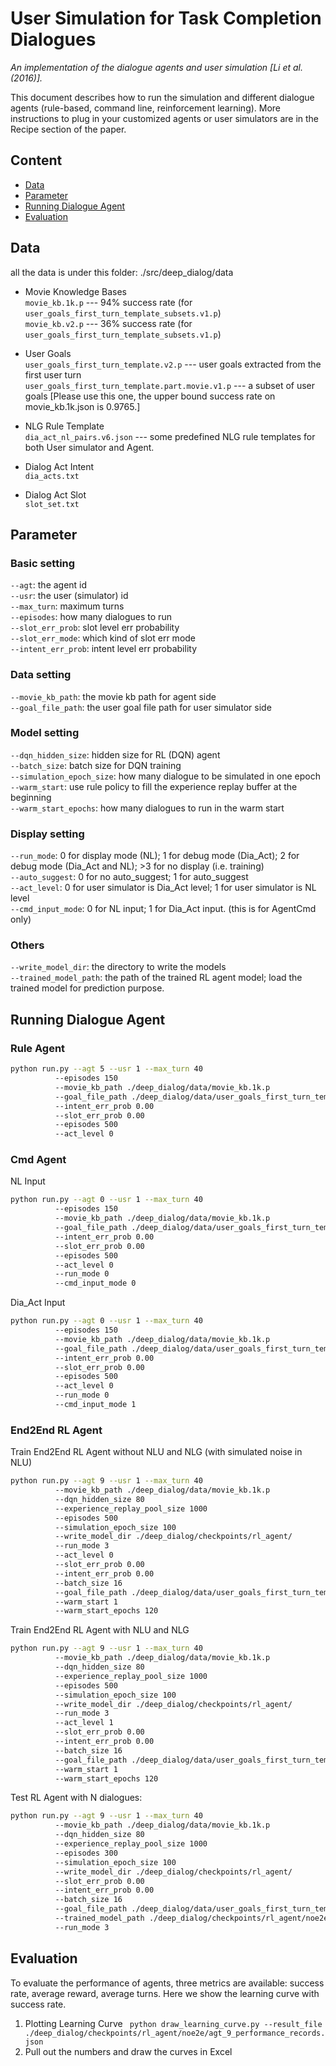 # User Simulation for Task Completion Dialogues
*An implementation of the dialogue agents and user simulation [Li et al. (2016)].*

This document describes how to run the simulation and different dialogue agents (rule-based, command line, reinforcement learning). More instructions to plug in your customized agents or user simulators are in the Recipe section of the paper.

## Content
* [Data](#data)
* [Parameter](#parameter)
* [Running Dialogue Agent](#running-dialogue-agent)
* [Evaluation](#evaluation)

## Data
all the data is under this folder: ./src/deep_dialog/data

* Movie Knowledge Bases<br/>
`movie_kb.1k.p` --- 94% success rate (for `user_goals_first_turn_template_subsets.v1.p`)<br/>
`movie_kb.v2.p` --- 36% success rate (for `user_goals_first_turn_template_subsets.v1.p`)

* User Goals<br/>
`user_goals_first_turn_template.v2.p` --- user goals extracted from the first user turn<br/>
`user_goals_first_turn_template.part.movie.v1.p` --- a subset of user goals [Please use this one, the upper bound success rate on movie_kb.1k.json is 0.9765.]

* NLG Rule Template<br/>
`dia_act_nl_pairs.v6.json` --- some predefined NLG rule templates for both User simulator and Agent.

* Dialog Act Intent<br/>
`dia_acts.txt`

* Dialog Act Slot<br/>
`slot_set.txt`

## Parameter

### Basic setting

`--agt`: the agent id<br/>
`--usr`: the user (simulator) id<br/>
`--max_turn`: maximum turns<br/>
`--episodes`: how many dialogues to run<br/>
`--slot_err_prob`: slot level err probability<br/>
`--slot_err_mode`: which kind of slot err mode<br/>
`--intent_err_prob`: intent level err probability


### Data setting

`--movie_kb_path`: the movie kb path for agent side<br/>
`--goal_file_path`: the user goal file path for user simulator side

### Model setting

`--dqn_hidden_size`: hidden size for RL (DQN) agent<br/>
`--batch_size`: batch size for DQN training<br/>
`--simulation_epoch_size`: how many dialogue to be simulated in one epoch<br/>
`--warm_start`: use rule policy to fill the experience replay buffer at the beginning<br/>
`--warm_start_epochs`: how many dialogues to run in the warm start

### Display setting

`--run_mode`: 0 for display mode (NL); 1 for debug mode (Dia_Act); 2 for debug mode (Dia_Act and NL); >3 for no display (i.e. training)<br/>
`--auto_suggest`: 0 for no auto_suggest; 1 for auto_suggest<br/>
`--act_level`: 0 for user simulator is Dia_Act level; 1 for user simulator is NL level<br/>
`--cmd_input_mode`: 0 for NL input; 1 for Dia_Act input. (this is for AgentCmd only)

### Others

`--write_model_dir`: the directory to write the models<br/>
`--trained_model_path`: the path of the trained RL agent model; load the trained model for prediction purpose.


## Running Dialogue Agent

### Rule Agent
```sh
python run.py --agt 5 --usr 1 --max_turn 40
	      --episodes 150
	      --movie_kb_path ./deep_dialog/data/movie_kb.1k.p
	      --goal_file_path ./deep_dialog/data/user_goals_first_turn_template.part.movie.v1.p
	      --intent_err_prob 0.00
	      --slot_err_prob 0.00
	      --episodes 500
	      --act_level 0
```

### Cmd Agent
NL Input
```sh
python run.py --agt 0 --usr 1 --max_turn 40
	      --episodes 150
	      --movie_kb_path ./deep_dialog/data/movie_kb.1k.p
	      --goal_file_path ./deep_dialog/data/user_goals_first_turn_template.part.movie.v1.p
	      --intent_err_prob 0.00
	      --slot_err_prob 0.00
	      --episodes 500
	      --act_level 0
	      --run_mode 0
	      --cmd_input_mode 0
```
Dia_Act Input
```sh
python run.py --agt 0 --usr 1 --max_turn 40
	      --episodes 150
	      --movie_kb_path ./deep_dialog/data/movie_kb.1k.p 
	      --goal_file_path ./deep_dialog/data/user_goals_first_turn_template.part.movie.v1.p
	      --intent_err_prob 0.00
	      --slot_err_prob 0.00
	      --episodes 500
	      --act_level 0
	      --run_mode 0
	      --cmd_input_mode 1
```

### End2End RL Agent
Train End2End RL Agent without NLU and NLG (with simulated noise in NLU)
```sh
python run.py --agt 9 --usr 1 --max_turn 40
	      --movie_kb_path ./deep_dialog/data/movie_kb.1k.p
	      --dqn_hidden_size 80
	      --experience_replay_pool_size 1000
	      --episodes 500
	      --simulation_epoch_size 100
	      --write_model_dir ./deep_dialog/checkpoints/rl_agent/
	      --run_mode 3
	      --act_level 0
	      --slot_err_prob 0.00
	      --intent_err_prob 0.00
	      --batch_size 16
	      --goal_file_path ./deep_dialog/data/user_goals_first_turn_template.part.movie.v1.p
	      --warm_start 1
	      --warm_start_epochs 120
```
Train End2End RL Agent with NLU and NLG
```sh
python run.py --agt 9 --usr 1 --max_turn 40
	      --movie_kb_path ./deep_dialog/data/movie_kb.1k.p
	      --dqn_hidden_size 80
	      --experience_replay_pool_size 1000
	      --episodes 500
	      --simulation_epoch_size 100
	      --write_model_dir ./deep_dialog/checkpoints/rl_agent/
	      --run_mode 3
	      --act_level 1
	      --slot_err_prob 0.00
	      --intent_err_prob 0.00
	      --batch_size 16
	      --goal_file_path ./deep_dialog/data/user_goals_first_turn_template.part.movie.v1.p
	      --warm_start 1
	      --warm_start_epochs 120
```
Test RL Agent with N dialogues:
```sh
python run.py --agt 9 --usr 1 --max_turn 40
	      --movie_kb_path ./deep_dialog/data/movie_kb.1k.p
	      --dqn_hidden_size 80
	      --experience_replay_pool_size 1000
	      --episodes 300 
	      --simulation_epoch_size 100
	      --write_model_dir ./deep_dialog/checkpoints/rl_agent/
	      --slot_err_prob 0.00
	      --intent_err_prob 0.00
	      --batch_size 16
	      --goal_file_path ./deep_dialog/data/user_goals_first_turn_template.part.movie.v1.p
	      --trained_model_path ./deep_dialog/checkpoints/rl_agent/noe2e/agt_9_400_420_0.90000.p
	      --run_mode 3
```

## Evaluation
To evaluate the performance of agents, three metrics are available: success rate, average reward, average turns. Here we show the learning curve with success rate.

1. Plotting Learning Curve
``` python draw_learning_curve.py --result_file ./deep_dialog/checkpoints/rl_agent/noe2e/agt_9_performance_records.json```
2. Pull out the numbers and draw the curves in Excel
